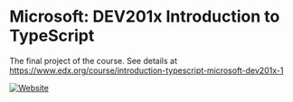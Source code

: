 # Microsoft: DEV201x Introduction to TypeScript

The final project of the course. See details at https://www.edx.org/course/introduction-typescript-microsoft-dev201x-1

[![Website](https://img.shields.io/website-up-down-green-red/http/shields.io.svg?maxAge=2592000)](https://olegburov.github.io/Introduction-to-TypeScript/)
